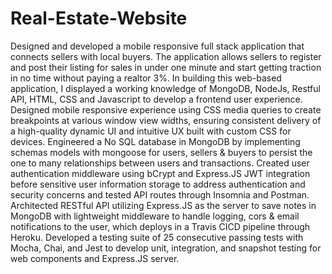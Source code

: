# Real-Estate-Website

Designed and developed a mobile responsive full stack application that connects sellers with local buyers. The application allows sellers to register and post their listing for sales in under one minute and start getting traction in no time without paying a realtor 3%. In building this web-based application, I displayed a working knowledge of MongoDB, NodeJs, Restful API,  HTML, CSS and Javascript to develop a frontend user experience.
Designed mobile responsive experience using CSS media queries to create breakpoints at various window view widths, ensuring consistent delivery of a high-quality dynamic UI and intuitive UX built with custom CSS for devices.
Engineered a No SQL database in MongoDB by implementing schemas models with mongoose for users, sellers & buyers to persist the one to many relationships between users and transactions.
Created user authentication middleware using bCrypt and Express.JS JWT integration before sensitive user information storage to address authentication and security concerns and tested API routes through Insomnia and Postman.
Architected RESTful API utilizing Express.JS as the server to save notes in MongoDB with lightweight middleware to handle logging, cors & email notifications to the user, which deploys in a Travis CICD pipeline through Heroku.
Developed a testing suite of 25 consecutive passing tests with Mocha, Chai, and Jest to develop unit, integration, and snapshot testing for web components and Express.JS server.

